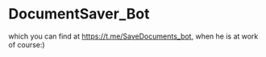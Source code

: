 # DocumentSaver_Bot
which you can find at https://t.me/SaveDocuments_bot, when he is at work of course:)
